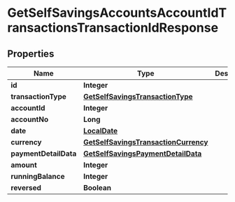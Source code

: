 # GetSelfSavingsAccountsAccountIdTransactionsTransactionIdResponse

## Properties
Name | Type | Description | Notes
------------ | ------------- | ------------- | -------------
**id** | **Integer** |  |  [optional]
**transactionType** | [**GetSelfSavingsTransactionType**](GetSelfSavingsTransactionType.md) |  |  [optional]
**accountId** | **Integer** |  |  [optional]
**accountNo** | **Long** |  |  [optional]
**date** | [**LocalDate**](LocalDate.md) |  |  [optional]
**currency** | [**GetSelfSavingsTransactionCurrency**](GetSelfSavingsTransactionCurrency.md) |  |  [optional]
**paymentDetailData** | [**GetSelfSavingsPaymentDetailData**](GetSelfSavingsPaymentDetailData.md) |  |  [optional]
**amount** | **Integer** |  |  [optional]
**runningBalance** | **Integer** |  |  [optional]
**reversed** | **Boolean** |  |  [optional]
